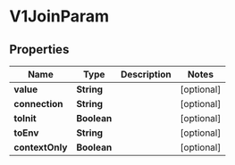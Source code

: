 

# V1JoinParam


## Properties

| Name | Type | Description | Notes |
|------------ | ------------- | ------------- | -------------|
|**value** | **String** |  |  [optional] |
|**connection** | **String** |  |  [optional] |
|**toInit** | **Boolean** |  |  [optional] |
|**toEnv** | **String** |  |  [optional] |
|**contextOnly** | **Boolean** |  |  [optional] |



